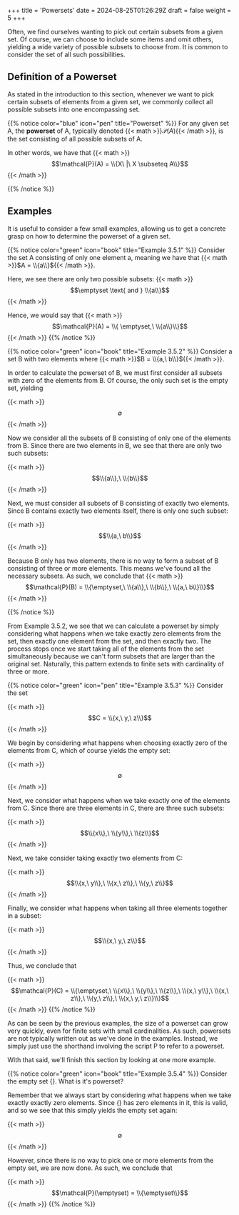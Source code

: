 +++
title = 'Powersets'
date = 2024-08-25T01:26:29Z
draft = false
weight = 5
+++

Often, we find ourselves wanting to pick out certain subsets from a given set. Of course, we can choose to include some items and omit others, yielding a wide variety of possible subsets to choose from. It is common to consider the set of all such possibilities.

## Definition of a Powerset
As stated in the introduction to this section, whenever we want to pick certain subsets of elements from a given set, we commonly collect all possible subsets into one encompassing set.

{{% notice color="blue" icon="pen" title="Powerset" %}}
For any given set A, the **powerset** of A, typically denoted {{< math >}}$\mathcal{P}(A)${{< /math >}}, is the set consisting of all possible subsets of A.

In other words, we have that 
{{< math >}}$$\mathcal{P}(A) = \\{X\ |\ X \subseteq A\\}$${{< /math >}}

{{% /notice %}}

## Examples
It is useful to consider a few small examples, allowing us to get a concrete grasp on how to determine the powerset of a given set.

{{% notice color="green" icon="book" title="Example 3.5.1" %}}
Consider the set A consisting of only one element a, meaning we have that {{< math >}}$A = \\{a\\}${{< /math >}}.

Here, we see there are only two possible subsets: 
{{< math >}}$$\emptyset \text{ and } \\{a\\}$${{< /math >}}

Hence, we would say that 
{{< math >}}$$\mathcal{P}(A) = \\{ \emptyset,\ \\{a\\}\\}$${{< /math >}}
{{% /notice %}}

{{% notice color="green" icon="book" title="Example 3.5.2" %}}
Consider a set B with two elements where {{< math >}}$B = \\{a,\ b\\}${{< /math >}}.

In order to calculate the powerset of B, we must first consider all subsets with zero of the elements from B. Of course, the only such set is the empty set, yielding 

{{< math >}}$$\emptyset$${{< /math >}}

Now we consider all the subsets of B consisting of only one of the elements from B. Since there are two elements in B, we see that there are only two such subsets: 

{{< math >}}$$\\{a\\},\ \\{b\\}$${{< /math >}}

Next, we must consider all subsets of B consisting of exactly two elements. Since B contains exactly two elements itself, there is only one such subset: 

{{< math >}}$$\\{a,\ b\\}$${{< /math >}}

Because B only has two elements, there is no way to form a subset of B consisting of three or more elements. This means we've found all the necessary subsets. As such, we conclude that 
{{< math >}}$$\mathcal{P}(B) = \\{\emptyset,\ \\{a\\},\ \\{b\\},\ \\{a,\ b\\}\\}$${{< /math >}}

{{% /notice %}}

From Example 3.5.2, we see that we can calculate a powerset by simply considering what happens when we take exactly zero elements from the set, then exactly one element from the set, and then exactly two. The process stops once we start taking all of the elements from the set simultaneously because we can't form subsets that are larger than the original set. Naturally, this pattern extends to finite sets with cardinality of three or more.

{{% notice color="green" icon="pen" title="Example 3.5.3" %}}
Consider the set 

{{< math >}}$$C = \\{x,\ y,\ z\\}$${{< /math >}}

We begin by considering what happens when choosing exactly zero of the elements from C, which of course yields the empty set: 

{{< math >}}$$\emptyset$${{< /math >}}

Next, we consider what happens when we take exactly one of the elements from C. Since there are three elements in C, there are three such subsets: 

{{< math >}}$$\\{x\\},\ \\{y\\},\ \\{z\\}$${{< /math >}}

Next, we take consider taking exactly two elements from C: 

{{< math >}}$$\\{x,\ y\\},\ \\{x,\ z\\},\ \\{y,\ z\\}$${{< /math >}}

Finally, we consider what happens when taking all three elements together in a subset: 

{{< math >}}$$\\{x,\ y,\ z\\}$${{< /math >}}

Thus, we conclude that 

{{< math >}}$$\mathcal{P}(C) = \\{\emptyset,\ \\{x\\},\ \\{y\\},\ \\{z\\},\ \\{x,\ y\\},\ \\{x,\ z\\},\ \\{y,\ z\\},\ \\{x,\ y,\ z\\}\\}$${{< /math >}}
{{% /notice %}}

As can be seen by the previous examples, the size of a powerset can grow very quickly, even for finite sets with small cardinalities. As such, powersets are not typically written out as we've done in the examples. Instead, we simply just use the shorthand involving the script P to refer to a powerset.

With that said, we'll finish this section by looking at one more example.

{{% notice color="green" icon="book" title="Example 3.5.4" %}}
Consider the empty set {}. What is it's powerset?

Remember that we always start by considering what happens when we take exactly exactly zero elements. Since {} has zero elements in it, this is valid, and so we see that this simply yields the empty set again: 

{{< math >}}$$\emptyset$${{< /math >}}

However, since there is no way to pick one or more elements from the empty set, we are now done. As such, we conclude that 

{{< math >}}$$\mathcal{P}(\emptyset) = \\{\emptyset\\}$${{< /math >}}
{{% /notice %}}